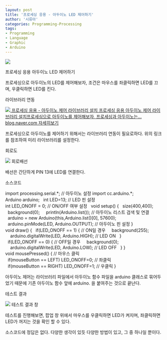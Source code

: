 ```yaml
---
layout: post
title: '프로세싱 응용 - 아두이노 LED 제어하기'
author: '시류아'
categories: Programming-Processing
tags:
- Programming
- Language
- Graphic
- Arduino
---
```



<script> location.href='https://cafe.naver.com/develoid/776090' ; </script>

<p>
 <p>
  <img src="https://dthumb-phinf.pstatic.net/?src=%22http%3A%2F%2Fblogfiles.naver.net%2FMjAxNzAyMDFfMzYg%2FMDAxNDg1OTIwNjczMDY0.Gd8-4LoA2PIriQcj6yQrLgKZ97I23ywhqmODvPNdFDEg.n-1z0IKrzT-cKc2sOOd9f4QyR5BfLGv2LbZj95NNRj0g.PNG.searphiel9%2Fprocessing_logo.png%22&amp;type=cafe_wa740">
 </p>

</p>

<p>
 <p>
  <p>
   프로세싱 응용
   아두이노 LED 제어하기
  </p>

 </p>

</p>

<p>
 <p>프로세싱으로 아두이노의 LED를 제어해보자, 조건은 마우스를 좌클릭하면 LED를 끄며, 우클릭하면 LED를 킨다.</p>

</p>

<p>
 <p>
  <p></p>

 </p>

</p>

<p>
 <p>
  <p>
   라이브러리 연동
  </p>

 </p>

</p>

<p>
 <a href="http://blog.naver.com/searphiel9/220924444475">   <img src="https://dthumb-phinf.pstatic.net/?src=%22http%3A%2F%2Fdthumb.phinf.naver.net%2F%3Fsrc%3D%2522http%253A%252F%252Fblogthumb2.naver.net%252FMjAxNzAyMDFfMTc2%252FMDAxNDg1OTIwMTIzODQ5.Q1ax1I1DcOMjaOPlbjLLyv0YWtPocLl_iMotHByIjl4g.0gcNi91QJGCF3u3PfZWeVlnCNLbmewmBPSLYW-dVTk4g.PNG.searphiel9%252Fprocessing_logo.png%253Ftype%253Dw2%2522%26amp%3Btype%3Dff500_300%22&amp;type=cafe_wa740">   프로세싱 응용 - 아두이노 제어 라이브러리 설치 프로세싱 응용 아두이노 제어 라이브러리 설치프로세싱으로 아두이노를 제어해보자, 프로세싱과 아두이노는... blog.naver.com    자세히보기 </a>
</p>

<p>
 <p>프로세싱으로 아두이노를 제어하기 위해서는 라이브러리 연동이 필요로하다. 위의 링크를 참조하여 미리 라이브러리를 설정한다.</p>

</p>

<p>
 <p>
  <p></p>

 </p>

</p>

<p>
 <p>
  <p>
   회로도
  </p>

 </p>

</p>

<p>
 <p>
  <img src="https://dthumb-phinf.pstatic.net/?src=%22http%3A%2F%2Fblogfiles.naver.net%2FMjAxNzAyMDFfODYg%2FMDAxNDg1OTIwODIzNTQx.h1v3_ssmmPuUmOELFLxB9URhXcEJNR7r-v2GLEMT2iog.QU4vHQkw3FzPVgY_ybB4GKghh2bJOXW6GbkX66Iire4g.PNG.searphiel9%2F5.png%22&amp;type=cafe_wa740">
  회로배선
 </p>

</p>

<p>
 <p>배선은 간단하게 PIN 13에 LED를 연결한다.</p>

</p>

<p>
 <p>
  <p></p>

 </p>

</p>

<p>
 <p>
  <p>
   소스코드
  </p>

 </p>

</p>

<p>
 <p>
  <p>
   import&nbsp;processing.serial.*;&nbsp;//&nbsp;아두이노&nbsp;설정
   import&nbsp;cc.arduino.*;
   Arduino&nbsp;arduino;
   &nbsp;
   int&nbsp;LED=13;&nbsp;//&nbsp;LED&nbsp;핀&nbsp;설정
   int&nbsp;LED_ONOFF&nbsp;=&nbsp;0;&nbsp;//&nbsp;ON/OFF&nbsp;여부&nbsp;설정
   &nbsp;
   void&nbsp;setup()&nbsp;{
   &nbsp;&nbsp;size(400,400);
   &nbsp;&nbsp;background(0);
   &nbsp;
   &nbsp;&nbsp;println(Arduino.list());&nbsp;//&nbsp;아두이노&nbsp;리스트&nbsp;검색&nbsp;및&nbsp;연결
   &nbsp;&nbsp;arduino&nbsp;=&nbsp;new&nbsp;Arduino(this,Arduino.list()[0],&nbsp;57600);
   &nbsp;&nbsp;arduino.pinMode(LED,&nbsp;Arduino.OUTPUT);&nbsp;//&nbsp;아두이노&nbsp;핀&nbsp;설정
   }
   &nbsp;
   void&nbsp;draw()&nbsp;{
   &nbsp;&nbsp;if(LED_ONOFF&nbsp;==&nbsp;1)&nbsp;{&nbsp;//&nbsp;ON일&nbsp;경우
   &nbsp;&nbsp;&nbsp;&nbsp;background(255);
   &nbsp;&nbsp;&nbsp;&nbsp;arduino.digitalWrite(LED,&nbsp;Arduino.HIGH);&nbsp;//&nbsp;LED&nbsp;ON
   &nbsp;&nbsp;}
   &nbsp;&nbsp;if(LED_ONOFF&nbsp;==&nbsp;0)&nbsp;{&nbsp;//&nbsp;OFF일&nbsp;경우
   &nbsp;&nbsp;&nbsp;&nbsp;background(0);
   &nbsp;&nbsp;&nbsp;&nbsp;arduino.digitalWrite(LED,&nbsp;Arduino.LOW);&nbsp;//&nbsp;LED&nbsp;OFF
   &nbsp;&nbsp;}
   }
   &nbsp;
   void&nbsp;mousePressed()&nbsp;{&nbsp;//&nbsp;마우스&nbsp;클릭
   &nbsp;&nbsp;if(mouseButton&nbsp;==&nbsp;LEFT)&nbsp;LED_ONOFF=0;&nbsp;//&nbsp;좌클릭
   &nbsp;&nbsp;if(mouseButton&nbsp;==&nbsp;RIGHT)&nbsp;LED_ONOFF=1;&nbsp;//&nbsp;우클릭
   }
  </p>

 </p>

</p>

<p>
 <p>아두이노 제어는 라이브러리 파일에서 아두이노 함수 파일을 arduino 클래스로 묶어두었기 때문에 기존 아두이노 함수 앞에 arduino. 을 붙여주는 것으로 끝난다.</p>

</p>

<p>
 <p>
  <p></p>

 </p>

</p>

<p>
 <p>
  <p>
   테스트 결과
  </p>

 </p>

</p>

<p>
 <p>
  <img src="https://dthumb-phinf.pstatic.net/?src=%22http%3A%2F%2Fblogfiles.naver.net%2FMjAxNzAyMDFfNjUg%2FMDAxNDg1OTIwODY1ODQ1.uNhDxU-GvyTxwkKsNZYJoMKBcWhJ8juq5882I1GM5ycg.Zy0Eoq5hjjsx4Nrqhe6TZcGljxrxvvqUpwChT1n4_vcg.PNG.searphiel9%2F6.png%22&amp;type=cafe_wa740">
  테스트 결과 창
 </p>

</p>

<p>
 <p>테스트를 진행해보면, 팝업 창 위에서 마우스를 우클릭하면 LED가 켜지며, 좌클릭하면 LED가 꺼지는 것을 확인 할 수 있다.</p>

</p>

<p>
 <p>
  <p></p>

 </p>

</p>

<p>
 <p>소스코드에 정답은 없다. 다양한 생각이 있듯 다양한 방법이 있고, 그 중 하나일 뿐이다.</p>

</p>

